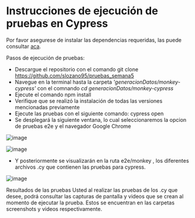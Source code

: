 # Instrucciones de ejecución de pruebas en Cypress

Por favor asegurese de instalar las dependencias requeridas, las puede consultar [aca](https://github.com/slozano95/pruebas_semana5/#versiones-de-software-requeridas).

Pasos de ejecución de pruebas:
- Descargue el repositorio con el comando git clone https://github.com/slozano95/pruebas_semana5
- Navegue en la terminal hasta la carpeta *'generacionDatos/monkey-cypress'* con el comnando _cd generacionDatos/monkey-cypress_
- Ejecute el comando npm install
- Verifique que se realizó la instalación de todas las versiones mencionadas previamente
- Ejecute las pruebas con el siguiente comando: cypress open
- Se desplegará la siguiente ventana, lo cual seleccionaremos la opcion de pruebas e2e y el navegador Google Chrome

![image](https://user-images.githubusercontent.com/32427075/202961695-90d2f365-cef3-47f1-b642-beffdb6cf687.png)

![image](https://user-images.githubusercontent.com/32427075/202961760-50b3631f-f492-4a20-ba1d-86d7aca23b09.png)

- Y posteriormente se visualizarán en la ruta e2e/monkey , los diferentes archivos .cy que contienen las pruebas para cypress.

![image](https://user-images.githubusercontent.com/32427075/202961852-0623f59a-354d-4fc9-9bb6-98f3179cce85.png)


Resultados de las pruebas
Usted al realizar las pruebas de los .cy que desee, podrá consultar las capturas de pantalla y videos que se crean al momento de ejecutar la prueba. Estos se encuentran en las carpetas screenshots y videos respectivamente.

